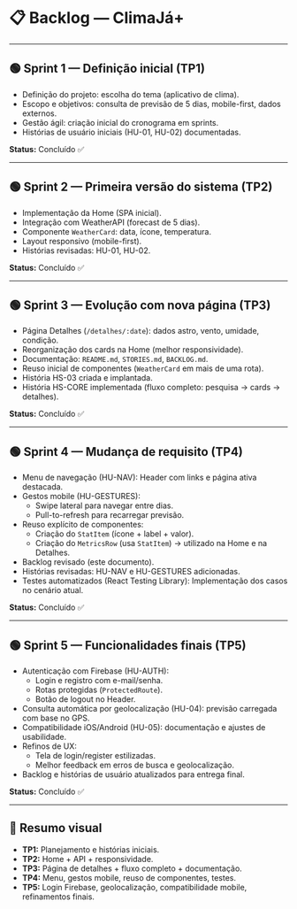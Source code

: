 # 📋 Backlog — ClimaJá+

---

## 🟢 Sprint 1 — Definição inicial (TP1)
- Definição do projeto: escolha do tema (aplicativo de clima).  
- Escopo e objetivos: consulta de previsão de 5 dias, mobile-first, dados externos.  
- Gestão ágil: criação inicial do cronograma em sprints.  
- Histórias de usuário iniciais (HU-01, HU-02) documentadas.  

**Status:** Concluído ✅

---

## 🟢 Sprint 2 — Primeira versão do sistema (TP2)
- Implementação da Home (SPA inicial).  
- Integração com WeatherAPI (forecast de 5 dias).  
- Componente `WeatherCard`: data, ícone, temperatura.  
- Layout responsivo (mobile-first).  
- Histórias revisadas: HU-01, HU-02.  

**Status:** Concluído ✅

---

## 🟢 Sprint 3 — Evolução com nova página (TP3)
- Página Detalhes (`/detalhes/:date`): dados astro, vento, umidade, condição.  
- Reorganização dos cards na Home (melhor responsividade).  
- Documentação: `README.md`, `STORIES.md`, `BACKLOG.md`.  
- Reuso inicial de componentes (`WeatherCard` em mais de uma rota).  
- História HS-03 criada e implantada.  
- História HS-CORE implementada (fluxo completo: pesquisa → cards → detalhes).  

**Status:** Concluído ✅

---

## 🟢 Sprint 4 — Mudança de requisito (TP4)
- Menu de navegação (HU-NAV): Header com links e página ativa destacada.  
- Gestos mobile (HU-GESTURES):  
  - Swipe lateral para navegar entre dias.  
  - Pull-to-refresh para recarregar previsão.  
- Reuso explícito de componentes:  
  - Criação do `StatItem` (ícone + label + valor).  
  - Criação do `MetricsRow` (usa `StatItem`) → utilizado na Home e na Detalhes.  
- Backlog revisado (este documento).  
- Histórias revisadas: HU-NAV e HU-GESTURES adicionadas.  
- Testes automatizados (React Testing Library): Implementação dos casos no cenário atual.  

**Status:** Concluído ✅

---

## 🟢 Sprint 5 — Funcionalidades finais (TP5)  
- Autenticação com Firebase (HU-AUTH):  
  - Login e registro com e-mail/senha.  
  - Rotas protegidas (`ProtectedRoute`).  
  - Botão de logout no Header.  
- Consulta automática por geolocalização (HU-04): previsão carregada com base no GPS.  
- Compatibilidade iOS/Android (HU-05): documentação e ajustes de usabilidade.  
- Refinos de UX:  
  - Tela de login/register estilizadas.  
  - Melhor feedback em erros de busca e geolocalização.  
- Backlog e histórias de usuário atualizados para entrega final.  

**Status:** Concluído ✅

---

## 🧾 Resumo visual  
- **TP1:** Planejamento e histórias iniciais.  
- **TP2:** Home + API + responsividade.  
- **TP3:** Página de detalhes + fluxo completo + documentação.  
- **TP4:** Menu, gestos mobile, reuso de componentes, testes.  
- **TP5:** Login Firebase, geolocalização, compatibilidade mobile, refinamentos finais.  